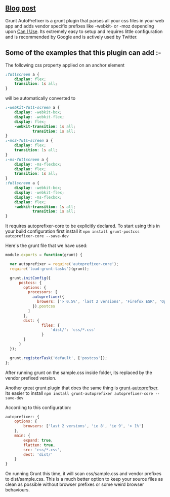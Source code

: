 ## [Blog post](http://grunt-tasks.com/12-autoprefixer/ "autoprefixer")

Grunt AutoPrefixer is a grunt plugin that parses all your css files in your web app and adds vendor specifix prefixes like -webkit- or -moz depending upon [Can I Use](http://caniuse.com/).
Its extremely easy to setup and requires little configuration and is recommended by Google and is actively used by Twitter.

## Some of the examples that this plugin can add :-

The following css property applied on an anchor element
```css
:fullscreen a {
	display: flex;
	transition: 1s all;
}
```

will be automatically converted to

```css
:-webkit-full-screen a {
	display: -webkit-box;
	display: -webkit-flex;
	display: flex;
	-webkit-transition: 1s all;
	        transition: 1s all;
}
:-moz-full-screen a {
	display: flex;
	transition: 1s all;
}
:-ms-fullscreen a {
	display: -ms-flexbox;
	display: flex;
	transition: 1s all;
}
:fullscreen a {
	display: -webkit-box;
	display: -webkit-flex;
	display: -ms-flexbox;
	display: flex;
	-webkit-transition: 1s all;
	        transition: 1s all;
}
```

It requires autoprefixer-core to be explicitly declared.
To start using this in your build configuration first install it
`npm install grunt-postcss autoprefixer-core --save-dev`

Here's the grunt file that we have used:
```js
module.exports = function(grunt) {

  var autoprefixer = require('autoprefixer-core');
  require('load-grunt-tasks')(grunt);

  grunt.initConfig({
      postcss: {
        options: {
          processors: [
            autoprefixer({
              browers: ['> 0.5%', 'last 2 versions', 'Firefox ESR', 'Opera 12.1']
            }).postcss
          ]
        },
        dist: {
				files: {
					'dist/': 'css/*.css'
				}
        }
      }
  });

  grunt.registerTask('default', ['postcss']);
};
```

After running grunt on the sample.css inside folder, its replaced by the vendor prefixed version.

Another great grunt plugin that does the same thing is [grunt-autoprefixer](https://github.com/nDmitry/grunt-autoprefixer).
Its easier to install
`npm install grunt-autoprefixer autoprefixer-core --save-dev`

According to this configuration:
```js
autoprefixer: {
	options: {
		browsers: ['last 2 versions', 'ie 8', 'ie 9', '> 1%']
	},
	main: {
		expand: true,
		flatten: true,
		src: 'css/*.css',
		dest: 'dist/'
	}
}
```
On running Grunt this time, it will scan css/sample.css and vendor prefixes to dist/sample.css.
This is a much better option to keep your source files as clean as possible without browser prefixes or some weird browser behaviours.